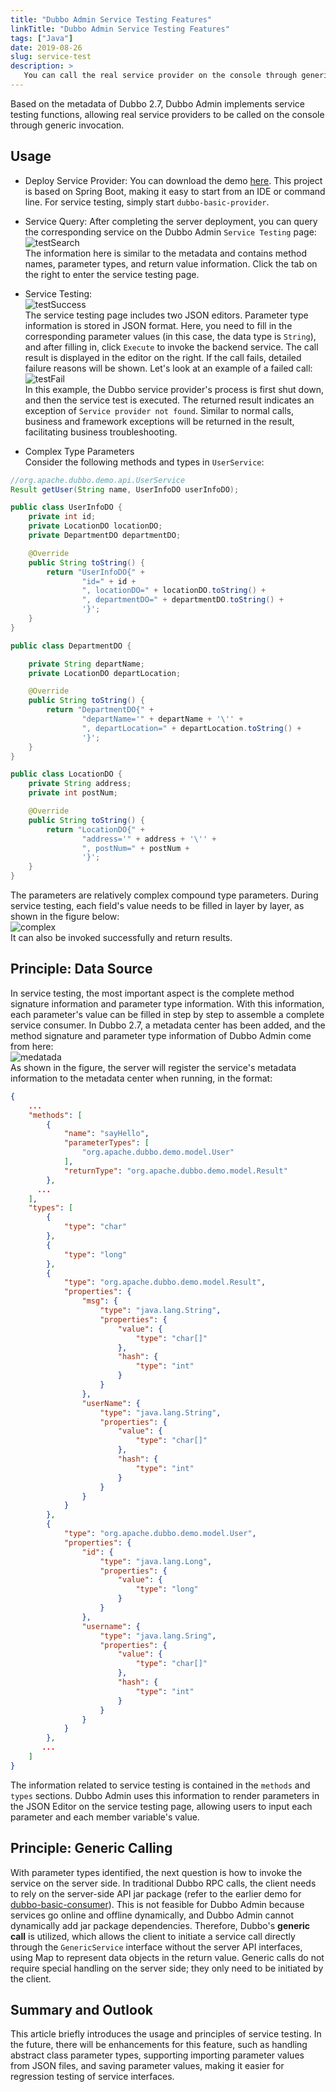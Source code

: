 ```yaml
---
title: "Dubbo Admin Service Testing Features"
linkTitle: "Dubbo Admin Service Testing Features"
tags: ["Java"]
date: 2019-08-26
slug: service-test
description: >
   You can call the real service provider on the console through generic invocation 
---
```


Based on the metadata of Dubbo 2.7, Dubbo Admin implements service testing functions, allowing real service providers to be called on the console through generic invocation.

## Usage
* Deploy Service Provider: You can download the demo [here](https://github.com/nzomkxia/dubbo-demo). This project is based on Spring Boot, making it easy to start from an IDE or command line. For service testing, simply start `dubbo-basic-provider`.
* Service Query: After completing the server deployment, you can query the corresponding service on the Dubbo Admin `Service Testing` page:  
![testSearch](/imgs/blog/admin/testSearch.jpg)  
The information here is similar to the metadata and contains method names, parameter types, and return value information. Click the tab on the right to enter the service testing page.  
* Service Testing:  
![testSuccess](/imgs/blog/admin/testSuccess.jpg)  
The service testing page includes two JSON editors. Parameter type information is stored in JSON format. Here, you need to fill in the corresponding parameter values (in this case, the data type is `String`), and after filling in, click `Execute` to invoke the backend service. The call result is displayed in the editor on the right. If the call fails, detailed failure reasons will be shown. Let's look at an example of a failed call:  
![testFail](/imgs/blog/admin/testFail.jpg)  
In this example, the Dubbo service provider's process is first shut down, and then the service test is executed. The returned result indicates an exception of `Service provider not found`. Similar to normal calls, business and framework exceptions will be returned in the result, facilitating business troubleshooting.

* Complex Type Parameters  
Consider the following methods and types in `UserService`:  
```java
//org.apache.dubbo.demo.api.UserService
Result getUser(String name, UserInfoDO userInfoDO);
```
```java
public class UserInfoDO {
    private int id;
    private LocationDO locationDO;
    private DepartmentDO departmentDO;

    @Override
    public String toString() {
        return "UserInfoDO{" +
                "id=" + id +
                ", locationDO=" + locationDO.toString() +
                ", departmentDO=" + departmentDO.toString() +
                '}';
    }
}
```

```java
public class DepartmentDO {

    private String departName;
    private LocationDO departLocation;

    @Override
    public String toString() {
        return "DepartmentDO{" +
                "departName='" + departName + '\'' +
                ", departLocation=" + departLocation.toString() +
                '}';
    }
}
```

```java
public class LocationDO {
    private String address;
    private int postNum;

    @Override
    public String toString() {
        return "LocationDO{" +
                "address='" + address + '\'' +
                ", postNum=" + postNum +
                '}';
    }
}
```
The parameters are relatively complex compound type parameters. During service testing, each field's value needs to be filled in layer by layer, as shown in the figure below:  
![complex](/imgs/blog/admin/complex.jpg)  
It can also be invoked successfully and return results.

## Principle: Data Source  
In service testing, the most important aspect is the complete method signature information and parameter type information. With this information, each parameter's value can be filled in step by step to assemble a complete service consumer. In Dubbo 2.7, a metadata center has been added, and the method signature and parameter type information of Dubbo Admin come from here:  
![medatada](/imgs/blog/admin/metadata.png)  
As shown in the figure, the server will register the service's metadata information to the metadata center when running, in the format:  
```json
{
    ...
    "methods": [
        {
            "name": "sayHello",
            "parameterTypes": [
                "org.apache.dubbo.demo.model.User"
            ],
            "returnType": "org.apache.dubbo.demo.model.Result"
        },
      ...
    ],
    "types": [
        {
            "type": "char"
        },
        {
            "type": "long"
        },
        {
            "type": "org.apache.dubbo.demo.model.Result",
            "properties": {
                "msg": {
                    "type": "java.lang.String",
                    "properties": {
                        "value": {
                            "type": "char[]"
                        },
                        "hash": {
                            "type": "int"
                        }
                    }
                },
                "userName": {
                    "type": "java.lang.String",
                    "properties": {
                        "value": {
                            "type": "char[]"
                        },
                        "hash": {
                            "type": "int"
                        }
                    }
                }
            }
        },
        {
            "type": "org.apache.dubbo.demo.model.User",
            "properties": {
                "id": {
                    "type": "java.lang.Long",
                    "properties": {
                        "value": {
                            "type": "long"
                        }
                    }
                },
                "username": {
                    "type": "java.lang.Sring",
                    "properties": {
                        "value": {
                            "type": "char[]"
                        },
                        "hash": {
                            "type": "int"
                        }
                    }
                }
            }
        },
       ...
    ]
}
```
The information related to service testing is contained in the `methods` and `types` sections. Dubbo Admin uses this information to render parameters in the JSON Editor on the service testing page, allowing users to input each parameter and each member variable's value.

## Principle: Generic Calling  
With parameter types identified, the next question is how to invoke the service on the server side. In traditional Dubbo RPC calls, the client needs to rely on the server-side API jar package (refer to the earlier demo for [dubbo-basic-consumer](https://github.com/nzomkxia/dubbo-demo/tree/master/dubbo-basic-consumer)). This is not feasible for Dubbo Admin because services go online and offline dynamically, and Dubbo Admin cannot dynamically add jar package dependencies. Therefore, Dubbo's **generic call** is utilized, which allows the client to initiate a service call directly through the `GenericService` interface without the server API interfaces, using Map to represent data objects in the return value. Generic calls do not require special handling on the server side; they only need to be initiated by the client.

## Summary and Outlook  
This article briefly introduces the usage and principles of service testing. In the future, there will be enhancements for this feature, such as handling abstract class parameter types, supporting importing parameter values from JSON files, and saving parameter values, making it easier for regression testing of service interfaces.  
